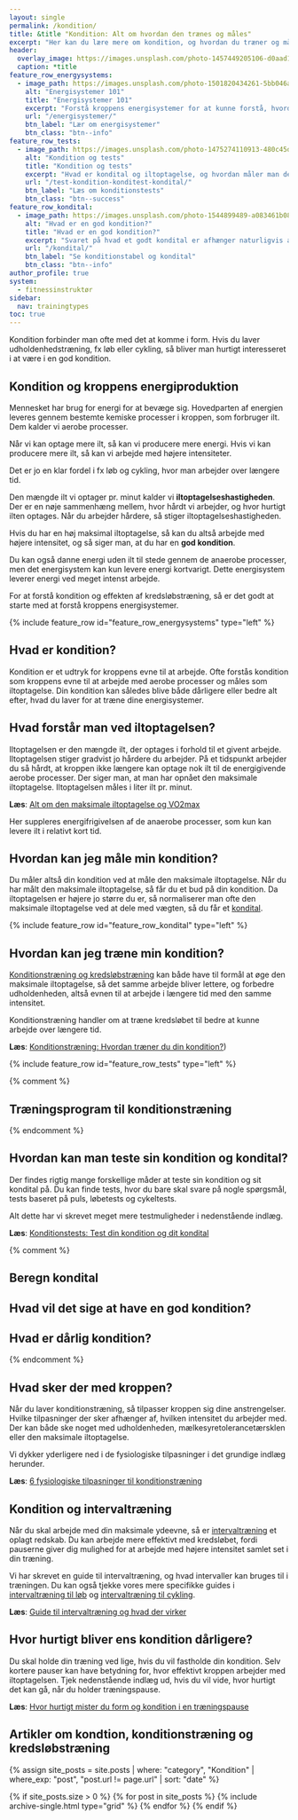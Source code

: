 ```yaml
---
layout: single
permalink: /kondition/
title: &title "Kondition: Alt om hvordan den trænes og måles"
excerpt: "Her kan du lære mere om kondition, og hvordan du træner og måler din kondition. Få eksempler på træning og se om du er i god form?"
header:
  overlay_image: https://images.unsplash.com/photo-1457449205106-d0aad138e99b?ixlib=rb-1.2.1&ixid=eyJhcHBfaWQiOjEyMDd9&auto=format&fit=crop&w=1900&q=5
  caption: *title
feature_row_energysystems:
  - image_path: https://images.unsplash.com/photo-1501820434261-5bb046afcf6b?ixlib=rb-1.2.1&ixid=eyJhcHBfaWQiOjEyMDd9&auto=format&fit=crop&w=400&q=5
    alt: "Energisystemer 101"
    title: "Energisystemer 101"
    excerpt: "Forstå kroppens energisystemer for at kunne forstå, hvordan du bedst kan lave konditionstræning og få et bedre kredsløb og udholdenhed."
    url: "/energisystemer/"
    btn_label: "Lær om energisystemer"
    btn_class: "btn--info"
feature_row_tests:
  - image_path: https://images.unsplash.com/photo-1475274110913-480c45d0e873?ixlib=rb-1.2.1&ixid=eyJhcHBfaWQiOjEyMDd9&auto=format&fit=crop&w=400&q=5
    alt: "Kondition og tests"
    title: "Kondition og tests"
    excerpt: "Hvad er kondital og iltoptagelse, og hvordan måler man det i forbindelse med sin konditionstræning?"
    url: "/test-kondition-konditest-kondital/"
    btn_label: "Læs om konditionstests"
    btn_class: "btn--success"
feature_row_kondital:
  - image_path: https://images.unsplash.com/photo-1544899489-a083461b088c?ixlib=rb-1.2.1&ixid=eyJhcHBfaWQiOjEyMDd9&auto=format&fit=crop&w=400&q=5
    alt: "Hvad er en god kondition?"
    title: "Hvad er en god kondition?"
    excerpt: "Svaret på hvad et godt kondital er afhænger naturligvis af hvem man sammenligner sig med. Her er tabeller gældende for almindelige mennesker i Skandinavien."
    url: "/kondital/"
    btn_label: "Se konditionstabel og kondital"
    btn_class: "btn--info"
author_profile: true
system:
  - fitnessinstruktør
sidebar:
  nav: trainingtypes
toc: true
---
```


Kondition forbinder man ofte med det at komme i form. Hvis du laver udholdenhedstræning, fx løb eller cykling, så bliver man hurtigt interesseret i at være i en god kondition.

## Kondition og kroppens energiproduktion

Mennesket har brug for energi for at bevæge sig. Hovedparten af energien leveres gennem bestemte kemiske processer i kroppen, som forbruger ilt. Dem kalder vi aerobe processer.

Når vi kan optage mere ilt, så kan vi producere mere energi. Hvis vi kan producere mere ilt, så kan vi arbejde med højere intensiteter.

Det er jo en klar fordel i fx løb og cykling, hvor man arbejder over længere tid.

Den mængde ilt vi optager pr. minut kalder vi **iltoptagelseshastigheden**. Der er en nøje sammenhæng mellem, hvor hårdt vi arbejder, og hvor hurtigt ilten optages. Når du arbejder hårdere, så stiger iltoptagelseshastigheden.

Hvis du har en høj maksimal iltoptagelse, så kan du altså arbejde med højere intensitet, og så siger man, at du har en **god kondition**.

Du kan også danne energi uden ilt til stede gennem de anaerobe processer, men det energisystem kan kun levere energi kortvarigt. Dette energisystem leverer energi ved meget intenst arbejde.

For at forstå kondition og effekten af kredsløbstræning, så er det godt at starte med at forstå kroppens energisystemer.

{% include feature_row id="feature_row_energysystems" type="left" %}

## Hvad er kondition?

Kondition er et udtryk for kroppens evne til at arbejde. Ofte forstås kondition som kroppens evne til at arbejde med aerobe processer og måles som iltoptagelse. Din kondition kan således blive både dårligere eller bedre alt efter, hvad du laver for at træne dine energisystemer.

## Hvad forstår man ved iltoptagelsen?

Iltoptagelsen er den mængde ilt, der optages i forhold til et givent arbejde. Iltoptagelsen stiger gradvist jo hårdere du arbejder. På et tidspunkt arbejder du så hårdt, at kroppen ikke længere kan optage nok ilt til de energigivende aerobe processer. Der siger man, at man har opnået den maksimale iltoptagelse. Iltoptagelsen måles i liter ilt pr. minut.

**Læs**: [Alt om den maksimale iltoptagelse og VO2max](/maksimale-iltoptagelse-vo2max/)

Her suppleres energifrigivelsen af de anaerobe processer, som kun kan levere ilt i relativt kort tid.

## Hvordan kan jeg måle min kondition?

Du måler altså din kondition ved at måle den maksimale iltoptagelse. Når du har målt den maksimale iltoptagelse, så får du et bud på din kondition. Da iltoptagelsen er højere jo større du er, så normaliserer man ofte den maksimale iltoptagelse ved at dele med vægten, så du får et [kondital](/kondital/).

{% include feature_row id="feature_row_kondital" type="left" %}

## Hvordan kan jeg træne min kondition?

[Konditionstræning og kredsløbstræning](/konditionstraening/) kan både have til formål at øge den maksimale iltoptagelse, så det samme arbejde bliver lettere, og forbedre udholdenheden, altså evnen til at arbejde i længere tid med den samme intensitet.

Konditionstræning handler om at træne kredsløbet til bedre at kunne arbejde over længere tid.

**Læs**: [Konditionstræning: Hvordan træner du din kondition?](/konditionstraening/))

{% include feature_row id="feature_row_tests" type="left" %}

{% comment %}

## Træningsprogram til konditionstræning

{% endcomment %}

## Hvordan kan man teste sin kondition og kondital?

Der findes rigtig mange forskellige måder at teste sin kondition og sit kondital på. Du kan finde tests, hvor du bare skal svare på nogle spørgsmål, tests baseret på puls, løbetests og cykeltests.

Alt dette har vi skrevet meget mere testmuligheder i nedenstående indlæg.

**Læs**: [Konditionstests: Test din kondition og dit kondital](/test-kondition-konditest-kondital/)

{% comment %}

## Beregn kondital


## Hvad vil det sige at have en god kondition?

## Hvad er dårlig kondition?

{% endcomment %}

## Hvad sker der med kroppen?

Når du laver konditionstræning, så tilpasser kroppen sig dine anstrengelser. Hvilke tilpasninger der sker afhænger af, hvilken intensitet du arbejder med. Der kan både ske noget med udholdenheden, mælkesyretolerancetærsklen eller den maksimale iltoptagelse.

Vi dykker yderligere ned i de fysiologiske tilpasninger i det grundige indlæg herunder.

**Læs**: [6 fysiologiske tilpasninger til konditionstræning](/tilpasning-konditionstraening/)

## Kondition og intervaltræning

Når du skal arbejde med din maksimale ydeevne, så er [intervaltræning](/intervaltraening/) et oplagt redskab. Du kan arbejde mere effektivt med kredsløbet, fordi pauserne giver dig mulighed for at arbejde med højere intensitet samlet set i din træning.

Vi har skrevet en guide til intervaltræning, og hvad intervaller kan bruges til i træningen. Du kan også tjekke vores mere specifikke guides i [intervaltræning til løb](/intervallob-intervaltraening/) og [intervaltræning til cykling](/intervaltraening-cykling/).

**Læs**: [Guide til intervaltræning og hvad der virker](/intervaltraening/)

## Hvor hurtigt bliver ens kondition dårligere?

Du skal holde din træning ved lige, hvis du vil fastholde din kondition. Selv kortere pauser kan have betydning for, hvor effektivt kroppen arbejder med iltoptagelsen. Tjek nedenstående indlæg ud, hvis du vil vide, hvor hurtigt det kan gå, når du holder træningspause.

**Læs**: [Hvor hurtigt mister du form og kondition i en træningspause](/hvor-hurtigt-mister-form-kondition/)

## Artikler om kondtion, konditionstræning og kredsløbstræning

{% assign site_posts = site.posts | where: "category", "Kondition" | where_exp: "post", "post.url != page.url" | sort: "date" %}

<div class="feature__wrapper">

{% if site_posts.size > 0 %}
  {% for post in site_posts %}
    {% include archive-single.html type="grid" %}
  {% endfor %}
{% endif %}

</div>
